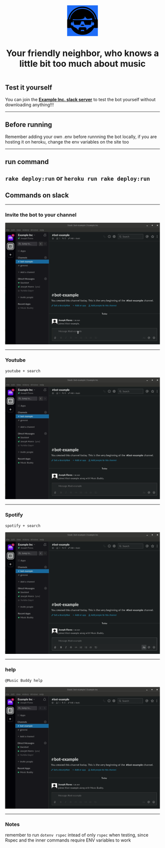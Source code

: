 <dl>
  <div class="headerWrapper" style="display:flex;flex-direction:column;align-items:center;margin:25px 0; text-align:center">
<img src="./images/manback.png" style="margin: 0 auto" height="100px" margin="auto">
<h1>Your friendly neighbor, who knows a little bit too much about music</h1>
</div>
  </dl>

## Test it yourself
You can join the [**Example Inc. slack server**](https://join.slack.com/t/example-inc-hq/shared_invite/enQtODkyODYzMTE5OTU4LTdkYTgxZmVjNzY2MWJhMWY5NjRlZDJmMjdkOWNmMjI0N2M1ZDc5NGIyNjY0YzEwYmIyMGU2NmYzNDU4ODk4NzY) to test the bot yourself without downloading anything!!!

---

## Before running
Remember adding your own .env before runnning the bot locally, if you are hosting it on heroku, change the env variables on the site too

---
## run command
  `rake deploy:run` or
  `heroku run rake deploy:run`
---
## Commands on slack
---
### Invite the bot to your channel

![invite image](./images/invite.gif)

---
### Youtube
  `youtube + search`

![youtube command](./images/youtube.gif)

---
### Spotify
  `spotify + search`

![youtube command](./images/spotify.gif)

---
### help
  `@Music Buddy help`

![youtube command](./images/help.gif)

---
### Notes
remember to run `dotenv rspec` intead of only `rspec` when testing, since Rspec and the inner commands require ENV variables to work
